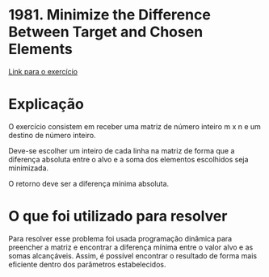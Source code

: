 # 1981. Minimize the Difference Between Target and Chosen Elements

[Link para o exercício](https://leetcode.com/problems/minimize-the-difference-between-target-and-chosen-elements/)

# Explicação

O exercício consistem em receber uma matriz de número inteiro m x n e um destino de número inteiro.

Deve-se escolher um inteiro de cada linha na matriz de forma que a diferença absoluta entre o alvo e a soma dos elementos escolhidos seja minimizada.

O retorno deve ser a diferença mínima absoluta.


# O que foi utilizado para resolver

Para resolver esse problema foi usada programação dinâmica para preencher a matriz  e encontrar a diferença mínima entre o valor alvo e as somas alcançáveis. Assim, é possível encontrar o resultado de forma mais eficiente dentro dos parâmetros estabelecidos.